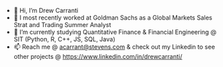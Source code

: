 - 👋 Hi, I’m Drew Carranti
- 💼 I most recently worked at Goldman Sachs as a Global Markets Sales Strat and Trading Summer Analyst
- 🌱 I’m currently studying Quantitative Finance & Financial Engineering @ SIT (Python, R, C++, JS, SQL, Java) 
- 📫 Reach me @ acarrant@stevens.com & check out my Linkedin to see other projects @ https://www.linkedin.com/in/drewcarranti/

<!---
andrewcarranti/andrewcarranti is a ✨ special ✨ repository because its `README.md` (this file) appears on your GitHub profile.
You can click the Preview link to take a look at your changes.
--->
